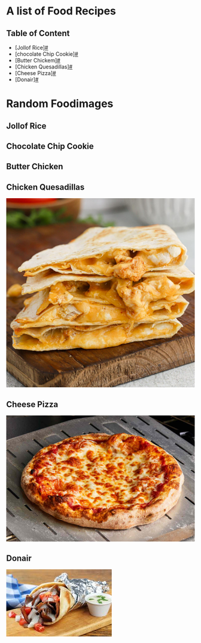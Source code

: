 # A list of Food Recipes

## Table of Content

- [Jollof Rice][#](#jollof-rice)
- [chocolate Chip Cookie][#](#chocolate-chip-cookie)
- [Butter Chickem][#](#butter-chicken)
- [Chicken Quesadillas][#](#chicken-quesadillas)
- [Cheese Pizza][#](#cheese-pizza)
- [Donair][#](#donair)

# Random Foodimages

## Jollof Rice

## Chocolate Chip Cookie

## Butter Chicken

## Chicken Quesadillas

![Chicken Quesadillas](food-images/Easy-Chicken-Quesadillas-200-300-KB-16.jpg)

## Cheese Pizza

![Cheese Pizza](food-images/classic-cheese-pizza-FT-RECIPE0422-31a2c938fc2546c9a07b7011658cfd05.jpg)

## Donair

![Donair](food-images/images.jpg)
